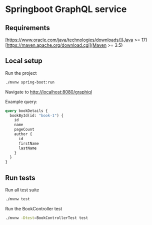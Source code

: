 # Springboot GraphQL service

## Requirements
[https://www.oracle.com/java/technologies/downloads/](Java >= 17)
[https://maven.apache.org/download.cgi](Maven >= 3.5)

## Local setup

Run the project

```bash
./mvnw spring-boot:run
```

Navigate to [http://localhost:8080/graphiql](http://localhost:8080/graphiql)

Example query:

```graphql
query bookDetails {
  bookById(id: "book-1") {
    id
    name
    pageCount
    author {
      id
      firstName
      lastName
    }
  }
}
```

## Run tests

Run all test suite

```bash
./mvnw test
```

Run the BookController test

```bash
./mvnw -Dtest=BookControllerTest test
```
